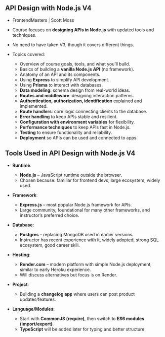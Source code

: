 ## API Design with Node.js V4 
- FrontendMasters | Scott Moss

* Course focuses on **designing APIs in Node.js** with updated tools and techniques.
* No need to have taken V3, though it covers different things.
* Topics covered:

  * Overview of course goals, tools, and what you’ll build.
  * Basics of building a **vanilla Node.js API** (no framework).
  * Anatomy of an API and its components.
  * Using **Express** to simplify API development.
  * Using **Prisma** to interact with databases.
  * **Data modeling**: schema design from real-world ideas.
  * **Routes and middleware**: designing interaction patterns.
  * **Authentication, authorization, identification** explained and implemented.
  * **Route handlers**: core logic connecting clients to the database.
  * **Error handling** to keep APIs stable and resilient.
  * **Configuration with environment variables** for flexibility.
  * **Performance techniques** to keep APIs fast in Node.js.
  * **Testing** to ensure functionality and reliability.
  * **Deployment** so APIs can be used and connected to apps.

## Tools Used in API Design with Node.js V4

* **Runtime**:

  * **Node.js** – JavaScript runtime outside the browser.
  * Chosen because: familiar for frontend devs, large ecosystem, widely used.

* **Framework**:

  * **Express.js** – most popular Node.js framework for APIs.
  * Large community, foundational for many other frameworks, and instructor’s preferred choice.

* **Database**:

  * **Postgres** – replacing MongoDB used in earlier versions.
  * Instructor has recent experience with it, widely adopted, strong SQL ecosystem, good career skill.

* **Hosting**:

  * **Render.com** – modern platform with simple Node.js deployment, similar to early Heroku experience.
  * Will discuss alternatives but focus is on Render.

* **Project**:

  * Building a **changelog app** where users can post product updates/features.

* **Language/Modules**:

  * Start with **CommonJS (require)**, then switch to **ES6 modules (import/export)**.
  * **TypeScript** will be added later for typing and better structure.
